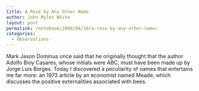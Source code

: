 ```yaml
---
title: A Rose by Any Other Name
author: John Myles White
layout: post
permalink: /notebook/2008/04/10/a-rose-by-any-other-name/
categories:
  - Observations
---
```


Mark Jason Dominus once said that he originally thought that the author Adolfo Bioy Casares, whose initials were ABC, must have been made up by Jorge Luis Borges. Today I discovered a peculiarity of names that entertains me far more: an 1973 article by an economist named Meade, which discusses the positive externalities associated with bees.
